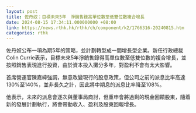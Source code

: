 ```yaml
---
layout: post
title: 佐丹奴：目標未來5年　淨銷售錄高單位數至低雙位數複合增長
date: 2024-08-15 17:34:11.000000000 +08:00
link: https://news.rthk.hk/rthk/ch/component/k2/1766316-20240815.htm
categories: rthk
---
```


佐丹奴公布一項為期5年的策略，並計劃轉型成一間增長型企業。新任行政總裁Colin Currie表示，目標未來5年淨銷售錄得高單位數至低雙位數的複合增長，並按照銷售表現進行投資，由於資本投入攤分多年，對盈利不會有太大影響。

首席營運官陳嘉緯強調，無意改變現行的股息政策，但公司之前的派息比率高達130%至140%，並非長久之計，因此將中期息的派息比率降至108%。

他表示，未來的派息會逐次與董事局商討，但重申會將過剩的現金回饋股東，隨着新的發展計劃執行，將會帶動收入、盈利及股東回報增長。
